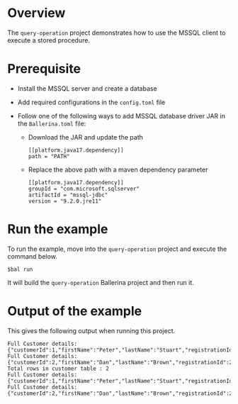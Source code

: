 # Overview

The `query-operation` project demonstrates how to use the MSSQL client to execute a stored procedure.

# Prerequisite

* Install the MSSQL server and create a database

* Add required configurations in the `config.toml` file

* Follow one of the following ways to add MSSQL database driver JAR in the `Ballerina.toml` file:
    * Download the JAR and update the path
        ```
        [[platform.java17.dependency]]
        path = "PATH"
        ```

    * Replace the above path with a maven dependency parameter
        ```
        [[platform.java17.dependency]]
        groupId = "com.microsoft.sqlserver"
        artifactId = "mssql-jdbc"
        version = "9.2.0.jre11"
        ```
# Run the example

To run the example, move into the `query-operation` project and execute the command below.

```
$bal run
```
It will build the `query-operation` Ballerina project and then run it.

# Output of the example

This gives the following output when running this project.

```ballerina
Full Customer details: {"customerId":1,"firstName":"Peter","lastName":"Stuart","registrationId":1,"creditLimit":5000.75,"country":"USA"}
Full Customer details: {"customerId":2,"firstName":"Dan","lastName":"Brown","registrationId":2,"creditLimit":10000.0,"country":"UK"}
Total rows in customer table : 2
Full Customer details: {"customerId":1,"firstName":"Peter","lastName":"Stuart","registrationId":1,"creditLimit":5000.75,"country":"USA"}
Full Customer details: {"customerId":2,"firstName":"Dan","lastName":"Brown","registrationId":2,"creditLimit":10000.0,"country":"UK"}

```